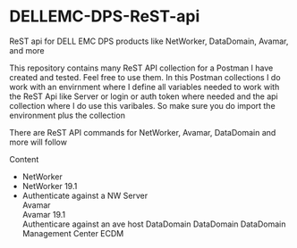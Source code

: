 # DELLEMC-DPS-ReST-api
ReST api for DELL EMC DPS products like NetWorker, DataDomain, Avamar, and more

This repository contains many ReST API collection for a Postman I have created and tested. Feel free to use them.
In this Postman collections I do work with an envirnment where I define all variables needed to work with the ReST Api like Server or login or auth token where needed and the api collection where I do use this varibales. So make sure you do import the environment plus the collection

There are ReST API commands for NetWorker, Avamar, DataDomain and more will follow

Content

* NetWorker  
 * NetWorker 19.1  
  * Authenticate against a NW Server  
Avamar  
  Avamar 19.1  
    Authenticare against an ave host
DataDomain
   DataDomain
   DataDomain Management Center
ECDM
